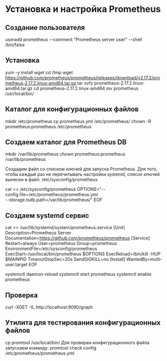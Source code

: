 # Установка и настройка Prometheus

## Создание пользователя

useradd prometheus --comment "Prometheus server user" --shell /bin/false

## Установка

yum -y install wget
cd /tmp
wget https://github.com/prometheus/prometheus/releases/download/v2.17.2/prometheus-2.17.2.linux-amd64.tar.gz
tar xvfz prometheus-2.17.2.linux-amd64.tar.gz
cd prometheus-2.17.2.linux-amd64
mv prometheus /usr/local/bin/

## Каталог для конфигурационных файлов

mkdir /etc/prometheus
cp prometheus.yml /etc/prometheus/
chown -R prometheus:prometheus /etc/prometheus

## Создаем каталог для Prometheus DB

mkdir /var/lib/prometheus
chown prometheus:prometheus /var/lib/prometheus

Создадим файл со списком ключей для запуска Prometheus. Для того, чтобы каждый раз не перечитывать настройки systemd, список ключей вынесен
в файл: /etc/sysconfig/prometheus

cat <<EOF>> /etc/sysconfig/prometheus
OPTIONS="--config.file=/etc/prometheus/prometheus.yml \
--storage.tsdb.path=/var/lib/prometheus/"
EOF

## Создаем systemd сервис

cat <<EOF>> /usr/lib/systemd/system/prometheus.service
[Unit]
Description=Prometheus Server
Documentation=https://github.com/prometheus/prometheus
[Service]
Restart=always
User=prometheus
Group=prometheus
EnvironmentFile=/etc/sysconfig/prometheus
ExecStart=/usr/local/bin/prometheus \$OPTIONS
ExecReload=/bin/kill -HUP \$MAINPID
TimeoutStopSec=20s
SendSIGKILL=no
[Install]
WantedBy=multi-user.target
EOF

systemctl daemon-reload
systemctl start prometheus
systemctl enable prometheus

## Проверка

curl -XGET -IL http://localhost:9090/graph

## Утилита для тестирования конфигурационных файлов

cp promtool /usr/local/bin/
Для проверки конфигурационного файла запускаем команду:
promtool check config /etc/prometheus/prometheus.yml

